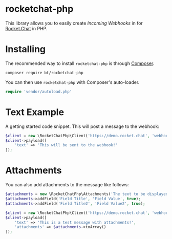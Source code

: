 # rocketchat-php

This library allows you to easily create *Incoming Webhooks* in for [Rocket.Chat](http://rocket.chat) in PHP.

# Installing

The recommended way to install `rocketchat-php` is through [Composer](http://getcomposer.org/).

```
composer require bt/rocketchat-php
```

You can then use `rocketchat-php` with Composer's auto-loader.

```php
require 'vendor/autoload.php'
```

# Text Example

A getting started code snippet. This will post a message to the webhook:

```php
$client = new \RocketChatPhp\Client('https://demo.rocket.chat', 'webhook_token');
$client->payload([
    'text' => 'This will be sent to the webhook!'
]);
```

# Attachments

You can also add attachments to the message like follows:

```php
$attachments = new \RocketChatPhp\Attachments('The text to be displayed if the client cannot load the attachment.', '#ffffff');
$attachments->addField('Field Title', 'Field Value', true);
$attachments->addField('Field Title2', 'Field Value2', true);

$client = new \RocketChatPhp\Client('https://demo.rocket.chat', 'webhook_token');
$client->payload([
    'text' => 'This is a test message with attachments!',
    'attachments' => $attachments->toArray()
]);
```